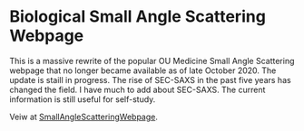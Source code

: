 # Biological Small Angle Scattering Webpage

This is a massive rewrite of the popular OU Medicine Small Angle Scattering webpage that no longer became available as of late October 2020.
The update is staill in progress.
The rise of SEC-SAXS in the past five years has changed the field.
I have much to add about SEC-SAXS.
The current information is still useful for self-study.

Veiw at [SmallAngleScatteringWebpage](https://mooerslab.github.io/SmallAngleScatteringWebpage/index.html).
